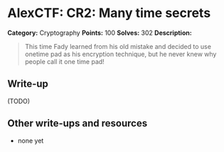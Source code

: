 # AlexCTF: CR2: Many time secrets

**Category:** Cryptography
**Points:** 100
**Solves:** 302
**Description:**

> This time Fady learned from his old mistake and decided to use onetime pad as
> his encryption technique, but he never knew why people call it one time pad!

## Write-up

(TODO)

## Other write-ups and resources

 * none yet
